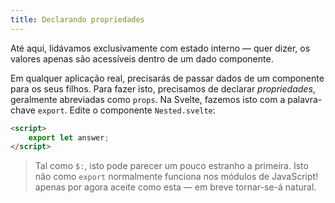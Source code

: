 ```yaml
---
title: Declarando propriedades
---
```


Até aqui, lidávamos exclusivamente com estado interno — quer dizer, os valores apenas são acessíveis dentro de um dado componente.

Em qualquer aplicação real, precisarás de passar dados de um componente para os seus filhos. Para fazer isto, precisamos de declarar *propriedades*, geralmente abreviadas como `props`. Na Svelte, fazemos isto com a palavra-chave `export`. Edite o componente `Nested.svelte`:

```html
<script>
	export let answer;
</script>
```

> Tal como `$:`, isto pode parecer um pouco estranho a primeira. Isto não como `export` normalmente funciona nos módulos de JavaScript! apenas por agora aceite como esta — em breve tornar-se-á natural.